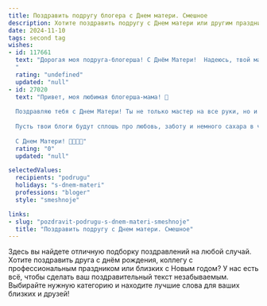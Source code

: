 ```yaml
---
title: Поздравить подругу блогера с Днем матери. Смешное
description: Хотите поздравить подругу с Днем матери или другим праздником? Наш ИИ создаст незабываемое поздравление, а вы обязательно выделитесь среди других.  
date: 2024-11-10
tags: second tag
wishes:
- id: 117661
  text: "Дорогая моя подруга-блогерша! С Днём Матери!  Надеюсь, твой маленький человечек уже оценил твой талант к созданию шедевров – не только вирусных постов, но и безупречно-вкусных детских пюрешек (ну, или хотя бы не таких уж и ужасных).  Пусть твоя материнская жизнь будет полна лайков, репостов и, конечно же, крепкого сна!  А если все-таки не спится, то хотя бы пусть подписчики активничают – тем веселее! 😉
  "
  rating: "undefined"
  updated: "null"
- id: 27020
  text: "Привет, моя любимая блогерша-мама! 🎉
  
  Поздравляю тебя с Днем Матери! Ты не только мастер на все руки, но и мастер на все комментарии! 🤣 Пусть твои посты будут такими же успешными, как и твои дети! А если что, знай: ты всегда можешь объяснить им, что такое \"лайк\" и \"репост\" на пальцах! 😜
  
  Пусть твои блоги будут сплошь про любовь, заботу и немного сахара в чае! 🍬💖 Ты – моя супер-мама, блогерша и просто лучшая подруга! Береги себя и продолжай вдохновлять нас всех!
  
  С Днем Матери! 🌸👩‍👧‍👦"
  rating: "0"
  updated: "null"

selectedValues:
  recipients: "podrugu"
  holidays: "s-dnem-materi"
  professions: "bloger"
  style: "smeshnoje"

links:
- slug: "pozdravit-podrugu-s-dnem-materi-smeshnoje"
  title: "Поздравить подругу с Днем матери. Смешное"
---
```


Здесь вы найдете отличную подборку поздравлений на любой случай. 
Хотите поздравить друга с днём рождения, коллегу с профессиональным праздником или близких с Новым годом? У нас есть всё, чтобы сделать ваш поздравительный текст незабываемым. Выбирайте нужную категорию и находите лучшие слова для ваших близких и друзей!
